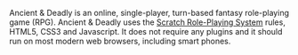 Ancient & Deadly is an online, single-player, turn-based fantasy role-playing game (RPG). Ancient & Deadly uses the [Scratch Role-Playing System](http://knol.google.com/k/scratch-rps) rules, HTML5, CSS3 and Javascript. It does not require any plugins and it should run on most modern web browsers, including smart phones.